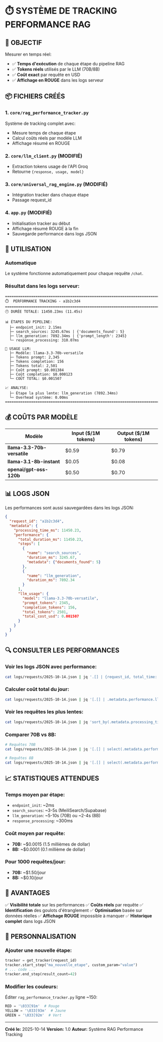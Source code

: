 # ⏱️ SYSTÈME DE TRACKING PERFORMANCE RAG

## 🎯 OBJECTIF

Mesurer en temps réel:
- ✅ **Temps d'exécution** de chaque étape du pipeline RAG
- ✅ **Tokens réels** utilisés par le LLM (70B/8B)
- ✅ **Coût exact** par requête en USD
- ✅ **Affichage en ROUGE** dans les logs serveur

## 📦 FICHIERS CRÉÉS

### 1. `core/rag_performance_tracker.py`
Système de tracking complet avec:
- Mesure temps de chaque étape
- Calcul coûts réels par modèle LLM
- Affichage résumé en ROUGE

### 2. `core/llm_client.py` (MODIFIÉ)
- Extraction tokens usage de l'API Groq
- Retourne `{response, usage, model}`

### 3. `core/universal_rag_engine.py` (MODIFIÉ)
- Intégration tracker dans chaque étape
- Passage request_id

### 4. `app.py` (MODIFIÉ)
- Initialisation tracker au début
- Affichage résumé ROUGE à la fin
- Sauvegarde performance dans logs JSON

## 🚀 UTILISATION

### **Automatique**
Le système fonctionne automatiquement pour chaque requête `/chat`.

### **Résultat dans les logs serveur:**

```
================================================================================
⏱️  PERFORMANCE TRACKING - a1b2c3d4
================================================================================
🕐 DURÉE TOTALE: 11450.23ms (11.45s)

📊 ÉTAPES DU PIPELINE:
  ├─ endpoint_init: 2.15ms
  ├─ search_sources: 3245.67ms | {'documents_found': 5}
  ├─ llm_generation: 7892.34ms | {'prompt_length': 2345}
  └─ response_processing: 310.07ms

🤖 USAGE LLM:
  ├─ Modèle: llama-3.3-70b-versatile
  ├─ Tokens prompt: 2,345
  ├─ Tokens completion: 156
  ├─ Tokens total: 2,501
  ├─ Coût prompt: $0.001384
  ├─ Coût completion: $0.000123
  └─ COÛT TOTAL: $0.001507

📈 ANALYSE:
  ├─ Étape la plus lente: llm_generation (7892.34ms)
  └─ Overhead système: 0.00ms
================================================================================
```

## 💰 COÛTS PAR MODÈLE

| Modèle | Input ($/1M tokens) | Output ($/1M tokens) |
|--------|---------------------|----------------------|
| **llama-3.3-70b-versatile** | $0.59 | $0.79 |
| **llama-3.1-8b-instant** | $0.05 | $0.08 |
| **openai/gpt-oss-120b** | $0.50 | $0.70 |

## 📊 LOGS JSON

Les performances sont aussi sauvegardées dans les logs JSON:

```json
{
  "request_id": "a1b2c3d4",
  "metadata": {
    "processing_time_ms": 11450.23,
    "performance": {
      "total_duration_ms": 11450.23,
      "steps": [
        {
          "name": "search_sources",
          "duration_ms": 3245.67,
          "metadata": {"documents_found": 5}
        },
        {
          "name": "llm_generation",
          "duration_ms": 7892.34
        }
      ],
      "llm_usage": {
        "model": "llama-3.3-70b-versatile",
        "prompt_tokens": 2345,
        "completion_tokens": 156,
        "total_tokens": 2501,
        "total_cost_usd": 0.001507
      }
    }
  }
}
```

## 🔍 CONSULTER LES PERFORMANCES

### **Voir les logs JSON avec performance:**
```bash
cat logs/requests/2025-10-14.json | jq '.[] | {request_id, total_time: .metadata.processing_time_ms, llm_cost: .metadata.performance.llm_usage.total_cost_usd}'
```

### **Calculer coût total du jour:**
```bash
cat logs/requests/2025-10-14.json | jq '[.[] | .metadata.performance.llm_usage.total_cost_usd] | add'
```

### **Voir les requêtes les plus lentes:**
```bash
cat logs/requests/2025-10-14.json | jq 'sort_by(.metadata.processing_time_ms) | reverse | .[] | {request_id, time_ms: .metadata.processing_time_ms, message}'
```

### **Comparer 70B vs 8B:**
```bash
# Requêtes 70B
cat logs/requests/2025-10-14.json | jq '[.[] | select(.metadata.performance.llm_usage.model == "llama-3.3-70b-versatile")] | length'

# Requêtes 8B
cat logs/requests/2025-10-14.json | jq '[.[] | select(.metadata.performance.llm_usage.model == "llama-3.1-8b-instant")] | length'
```

## 📈 STATISTIQUES ATTENDUES

### **Temps moyen par étape:**
- `endpoint_init`: ~2ms
- `search_sources`: ~3-5s (MeiliSearch/Supabase)
- `llm_generation`: ~5-10s (70B) ou ~2-4s (8B)
- `response_processing`: ~300ms

### **Coût moyen par requête:**
- **70B:** ~$0.0015 (1.5 millièmes de dollar)
- **8B:** ~$0.0001 (0.1 millième de dollar)

### **Pour 1000 requêtes/jour:**
- **70B:** ~$1.50/jour
- **8B:** ~$0.10/jour

## 🎯 AVANTAGES

✅ **Visibilité totale** sur les performances
✅ **Coûts réels** par requête
✅ **Identification** des goulots d'étranglement
✅ **Optimisation** basée sur données réelles
✅ **Affichage ROUGE** impossible à manquer
✅ **Historique complet** dans logs JSON

## 🔧 PERSONNALISATION

### **Ajouter une nouvelle étape:**
```python
tracker = get_tracker(request_id)
tracker.start_step("ma_nouvelle_etape", custom_param="value")
# ... code ...
tracker.end_step(result_count=42)
```

### **Modifier les couleurs:**
Éditer `rag_performance_tracker.py` ligne ~150:
```python
RED = '\033[91m'  # Rouge
YELLOW = '\033[93m'  # Jaune
GREEN = '\033[92m'  # Vert
```

---

**Créé le:** 2025-10-14
**Version:** 1.0
**Auteur:** Système RAG Performance Tracking
